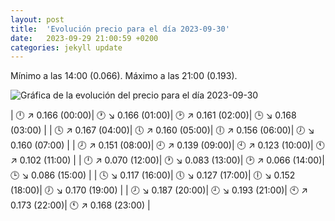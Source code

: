```yaml
---
layout: post
title:  'Evolución precio para el día 2023-09-30'
date:   2023-09-29 21:00:59 +0200
categories: jekyll update
---
```

Mínimo a las 14:00 (0.066). Máximo a las 21:00 (0.193). 

![Gráfica de la evolución del precio para el día 2023-09-30](url)


| 🕛 ↗ 0.166 (00:00)| 🕐 ↘ 0.166 (01:00)| 🕑 ↗ 0.161 (02:00)| 🕒 ↘ 0.168 (03:00) | 
| 🕓 ↗ 0.167 (04:00)| 🕔 ↗ 0.160 (05:00)| 🕕 ↗ 0.156 (06:00)| 🕖 ↘ 0.160 (07:00) | 
| 🕗 ↗ 0.151 (08:00)| 🕘 ↗ 0.139 (09:00)| 🕙 ↗ 0.123 (10:00)| 🕚 ↗ 0.102 (11:00) | 
| 🕛 ↗ 0.070 (12:00)| 🕐 ↘ 0.083 (13:00)| 🕑 ↗ 0.066 (14:00)| 🕒 ↘ 0.086 (15:00) | 
| 🕓 ↘ 0.117 (16:00)| 🕔 ↘ 0.127 (17:00)| 🕕 ↘ 0.152 (18:00)| 🕖 ↘ 0.170 (19:00) | 
| 🕗 ↘ 0.187 (20:00)| 🕘 ↘ 0.193 (21:00)| 🕙 ↗ 0.173 (22:00)| 🕚 ↗ 0.168 (23:00) | 
 

